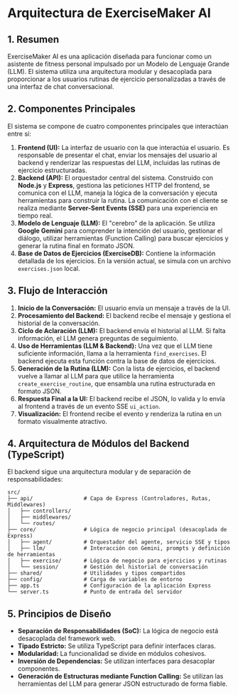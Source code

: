 
# Arquitectura de ExerciseMaker AI

## 1. Resumen

ExerciseMaker AI es una aplicación diseñada para funcionar como un asistente de fitness personal impulsado por un Modelo de Lenguaje Grande (LLM). El sistema utiliza una arquitectura modular y desacoplada para proporcionar a los usuarios rutinas de ejercicio personalizadas a través de una interfaz de chat conversacional.

## 2. Componentes Principales

El sistema se compone de cuatro componentes principales que interactúan entre sí:

1.  **Frontend (UI):** La interfaz de usuario con la que interactúa el usuario. Es responsable de presentar el chat, enviar los mensajes del usuario al backend y renderizar las respuestas del LLM, incluidas las rutinas de ejercicio estructuradas.
2.  **Backend (API):** El orquestador central del sistema. Construido con **Node.js** y **Express**, gestiona las peticiones HTTP del frontend, se comunica con el LLM, maneja la lógica de la conversación y ejecuta herramientas para construir la rutina. La comunicación con el cliente se realiza mediante **Server-Sent Events (SSE)** para una experiencia en tiempo real.
3.  **Modelo de Lenguaje (LLM):** El "cerebro" de la aplicación. Se utiliza **Google Gemini** para comprender la intención del usuario, gestionar el diálogo, utilizar herramientas (Function Calling) para buscar ejercicios y generar la rutina final en formato JSON.
4.  **Base de Datos de Ejercicios (ExerciseDB):** Contiene la información detallada de los ejercicios. En la versión actual, se simula con un archivo `exercises.json` local.

## 3. Flujo de Interacción

1.  **Inicio de la Conversación:** El usuario envía un mensaje a través de la UI.
2.  **Procesamiento del Backend:** El backend recibe el mensaje y gestiona el historial de la conversación.
3.  **Ciclo de Aclaración (LLM):** El backend envía el historial al LLM. Si falta información, el LLM genera preguntas de seguimiento.
4.  **Uso de Herramientas (LLM & Backend):** Una vez que el LLM tiene suficiente información, llama a la herramienta `find_exercises`. El backend ejecuta esta función contra la base de datos de ejercicios.
5.  **Generación de la Rutina (LLM):** Con la lista de ejercicios, el backend vuelve a llamar al LLM para que utilice la herramienta `create_exercise_routine`, que ensambla una rutina estructurada en formato JSON.
6.  **Respuesta Final a la UI:** El backend recibe el JSON, lo valida y lo envía al frontend a través de un evento SSE `ui_action`.
7.  **Visualización:** El frontend recibe el evento y renderiza la rutina en un formato visualmente atractivo.

## 4. Arquitectura de Módulos del Backend (TypeScript)

El backend sigue una arquitectura modular y de separación de responsabilidades:

```
src/
├── api/                # Capa de Express (Controladores, Rutas, Middlewares)
│   ├── controllers/
│   ├── middlewares/
│   └── routes/
├── core/               # Lógica de negocio principal (desacoplada de Express)
│   ├── agent/          # Orquestador del agente, servicio SSE y tipos
│   ├── llm/            # Interacción con Gemini, prompts y definición de herramientas
│   ├── exercise/       # Lógica de negocio para ejercicios y rutinas
│   └── session/        # Gestión del historial de conversación
├── shared/             # Utilidades y tipos compartidos
├── config/             # Carga de variables de entorno
├── app.ts              # Configuración de la aplicación Express
└── server.ts           # Punto de entrada del servidor
```

## 5. Principios de Diseño

*   **Separación de Responsabilidades (SoC):** La lógica de negocio está desacoplada del framework web.
*   **Tipado Estricto:** Se utiliza TypeScript para definir interfaces claras.
*   **Modularidad:** La funcionalidad se divide en módulos cohesivos.
*   **Inversión de Dependencias:** Se utilizan interfaces para desacoplar componentes.
*   **Generación de Estructuras mediante Function Calling:** Se utilizan las herramientas del LLM para generar JSON estructurado de forma fiable.
